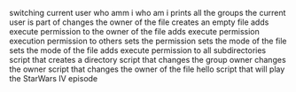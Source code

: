 switching current user
who amm i
who am i
prints all the groups the current user is part of
changes the owner of the file
creates an empty file
adds execute permission to the owner of the file
adds execute permission
execution permission to others
sets the permission
 sets the mode of the file
sets the mode of the file
adds execute permission to all subdirectories
script that creates a directory
script that changes the group owner
changes the owner
 script that changes the owner of the file hello
script that will play the StarWars IV episode
